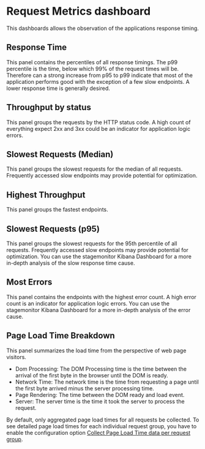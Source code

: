 # Request Metrics dashboard

This dashboards allows the observation of the applications response timing.

## Response Time
This panel contains the percentiles of all response timings.
The p99 percentile is the time, below which 99% of the request times will be.
Therefore can a strong increase from p95 to p99 indicate that most of the application performs good with the exception of a few slow endpoints.
A lower response time is generally desired.

## Throughput by status
This panel groups the requests by the HTTP status code.
A high count of everything expect 2xx and 3xx could be an indicator for application logic errors.

## Slowest Requests (Median)
This panel groups the slowest requests for the median of all requests.
Frequently accessed slow endpoints may provide potential for optimization.

## Highest Throughput
This panel groups the fastest endpoints.

## Slowest Requests (p95)
This panel groups the slowest requests for the 95th percentile of all requests.
Frequently accessed slow endpoints may provide potential for optimization.
You can use the stagemonitor Kibana Dashboard for a more in-depth analysis of the slow response time cause.

## Most Errors
This panel contains the endpoints with the highest error count.
A high error count is an indicator for application logic errors.
You can use the stagemonitor Kibana Dashboard for a more in-depth analysis of the error cause.

## Page Load Time Breakdown
This panel summarizes the load time from the perspective of web page visitors.

* Dom Processing: The DOM Processing time is the time between the arrival of the first byte in the browser until the DOM is ready.
* Network Time: The network time is the time from requesting a page until the first byte arrived minus the server processing time.
* Page Rendering: The time between the DOM ready and load event.
* Server: The server time is the time it took the server to process the request.

By default, only aggregated page load times for all requests be collected. To see detailed page load times for each individual request group, you have to enable the configuration option [Collect Page Load Time data per request group](https://github.com/stagemonitor/stagemonitor/wiki/Configuration-Options#collect-page-load-time-data-per-request-group). 

